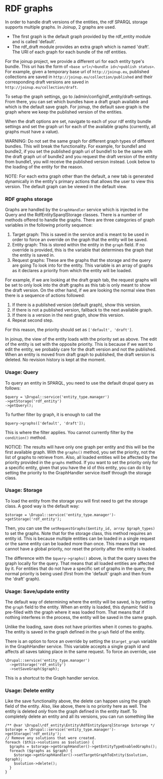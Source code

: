 # RDF graphs

In order to handle draft versions of the entities, the rdf SPARQL storage
supports multiple graphs. In Joinup, 2 graphs are used.
* The first graph is the default graph provided by the rdf_entity module and is
  called 'default'.
* The rdf_draft module provides an extra graph which is named 'draft'.
The URI of each graph for each bundle of the rdf entities.

For the joinup project, we provide a different uri for each entity type's
bundle. This uri has the form of `<base url>/<bundle id>/<publish status>`. For
example, given a temporary base url of `http://joinup.eu`, published collections
are saved in `http://joinup.eu/collection/published` and their corresponding
draft versions are saved in `http://joinup.eu/collection/draft`.

To setup the graph settings, go to /admin/config/rdf_entity/draft-settings. From
there, you can set which bundles have a draft graph available and which is the
default save graph. For joinup, the default save graph is the graph where we
keep the published version of the entities.

When the draft options are set, navigate to each of your rdf entity bundle
settings and set the graph uri for each of the available graphs (currently, all
graphs must have a value).

WARNING: Do not set the same graph for different graph types of different
bundles. This will break the functionality. For example, for bundle1 and
bundle2, if you set the published graph uri of bundle1 to be the same with the
draft graph uri of bundle2 and you request the draft version of the entity from
bundle1, you will receive the published version instead. Look below to the
loading of the entity for the reason.

NOTE: For each extra graph other than the default, a new tab is generated
dynamically in the entity's primary actions that allows the user to view this
version. The default graph can be viewed in the default view.

### RDF graphs storage

Graphs are handled by the `GraphHandler` service which is injected in the Query
and the RdfEntitySparqlStorage classes. There is a number of methods offered to
handle the graphs. There are three categories of graph variables in the
following priority sequence:
1. Target graph: This is saved in the service and is meant to be used in order
   to force an override on the graph that the entity will be saved.
2. Entity graph: This is stored within the entity in the `graph` field. If no
   override is provided, this is the variable that determines the graph that the
   entity is saved in.
3. Request graphs: These are the graphs that the storage and the query are going
   To look into for the entity. This variable is an array of graphs as it
   declares a priority from which the entity will be loaded.

For example, if we are looking at the draft graph tab, the request graphs will
be set to only look into the draft graphs as this tab is only meant to show the
draft version. On the other hand, if we are looking the normal view then there
is a sequence of actions followed:
1. If there is a published version (default graph), show this version.
2. If there is not a published version, fallback to the next available graph.
3. If there is a version in the next graph, show this version.
4. Repeat second step.

For this reason, the priority should set as `['default', 'draft']`.

In joinup, the view of the entity loads with the priority set as above. The edit
of the entity is set with the opposite priority. This is because if we want to
edit the entity, we probably care for the draft version and not the published.
When an entity is moved from draft graph to published, the draft version is
deleted. No revision history is kept at the moment.


### Usage: Query

To query an entity in SPARQL, you need to use the default drupal query as
follows:

```
$query = \Drupal::service('entity_type.manager')
->getStorage('rdf_entity')
->getQuery();
```
To further filter by graph, it is enough to call the

```
$query->graphs(['default', 'draft']);
```
This is where the filter applies. You cannot currently filter by the
`condition()` method.

NOTICE: The results will have only one graph per entity and this will be the
first available graph. With the `graphs()` method, you set the priority,
not the list of graphs to retrieve from. Also, all loaded entities will be
affected by the priority provided in the `graphs` method. If you want to set the
priority only for a specific entity, given that you have the id of this entity,
you can do it by setting the priority to the GraphHandler service itself through
the storage class.


### Usage: Storage

To load the entity from the storage you will first need to get the storage
class. A good way is the default way:

```
$storage = \Drupal::service('entity_type.manager')->getStorage('rdf_entity');
```

Then, you can use the `setRequestGraphs($entity_id, array $graph_types)` to set
the graphs. Note that for the storage class, this method requires an entity id.
This is because multiple entities can be loaded in a single request or the same
entity can be loaded more than once. This means that we cannot have a global
priority, nor reset the priority after the entity is loaded.

The difference with the `$query->graphs()` above, is that the query saves
the graph locally for the query. That means that all loaded entities are
affected by it. For entities that do not have a specific set of graphs in the
query, the normal priority is being used (first from the 'default' graph and
then from the 'draft' graph).


### Usage: Save/update entity

The default way of determining where the entity will be saved, is by setting the
`graph` field to the entity. When an entity is loaded, this dynamic field is
pre-filled with the graph where it was loaded from. That means that if nothing
interferes in the process, the entity will be saved in the same graph.

Unlike the loading, save does not have priorities when it comes to graphs. The
entity is saved in the graph defined in the `graph` field of the entity.

There is an option to force an override by setting the `$target_graph` variable
in the GraphHandler service. This variable accepts a single graph id and affects
all saves taking place in the same request. To force an override, use

```
\Drupal::service('entity_type.manager')
  ->getStorage('rdf_entity')
  ->setSaveGraph($graph);
```

This is a shortcut to the Graph handler service.


### Usage: Delete entity

Like the save functionality above, the delete can happen using the graph field
of the entity. Also, like above, there is no priority here as well. The entity
is deleted _only_ from the graph defined in the entity itself. To completely
delete an entity and all its versions, you can run something like

```
/** @var \Drupal\rdf_entity\Entity\RdfEntitySparqlStorage $storage */
$storage = \Drupal::service('entity_type.manager')->getStorage('rdf_entity');
// Remove any solutions that were created.
foreach ($this->solutions as $solution) {
  $graphs = $storage->getGraphHandler()->getEntityTypeEnabledGraphs();
  foreach ($graphs as $graph) {
    $storage->getGraphHandler()->setTargetGraphToEntity($solution, $graph);
    $solution->delete();
  }
}
```
